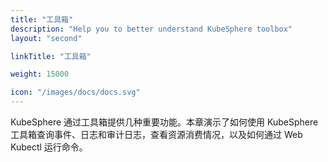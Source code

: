 ```yaml
---
title: "工具箱"
description: "Help you to better understand KubeSphere toolbox"
layout: "second"

linkTitle: "工具箱"

weight: 15000

icon: "/images/docs/docs.svg"
---
```


KubeSphere 通过工具箱提供几种重要功能。本章演示了如何使用 KubeSphere 工具箱查询事件、日志和审计日志，查看资源消费情况，以及如何通过 Web Kubectl 运行命令。
